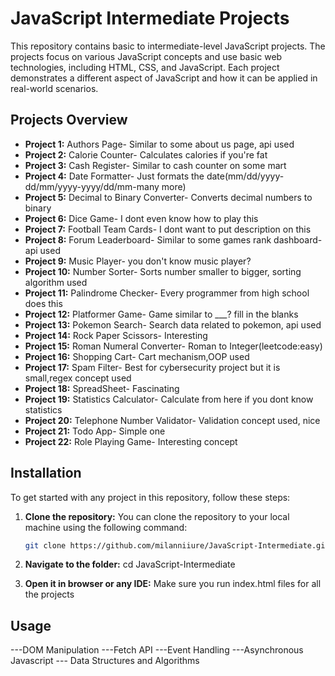 # JavaScript Intermediate Projects

This repository contains basic to intermediate-level JavaScript projects. The projects focus on various JavaScript concepts and use basic web technologies, including HTML, CSS, and JavaScript. Each project demonstrates a different aspect of JavaScript and how it can be applied in real-world scenarios.

## Projects Overview

- **Project 1:** Authors Page- Similar to some about us page, api used
- **Project 2:** Calorie Counter- Calculates calories if you're fat
- **Project 3:** Cash Register- Similar to cash counter on some mart
- **Project 4:** Date Formatter- Just formats the date(mm/dd/yyyy-dd/mm/yyyy-yyyy/dd/mm-many more)
- **Project 5:** Decimal to Binary Converter- Converts decimal numbers to binary
- **Project 6:** Dice Game- I dont even know how to play this
- **Project 7:** Football Team Cards- I dont want to put description on this
- **Project 8:** Forum Leaderboard- Similar to some games rank dashboard- api used
- **Project 9:** Music Player- you don't know music player?
- **Project 10:** Number Sorter- Sorts number smaller to bigger, sorting algorithm used
- **Project 11:** Palindrome Checker- Every programmer from high school does this
- **Project 12:** Platformer Game- Game similar to ___? fill in the blanks
- **Project 13:** Pokemon Search- Search data related to pokemon, api used
- **Project 14:** Rock Paper Scissors- Interesting
- **Project 15:** Roman Numeral Converter- Roman to Integer(leetcode:easy)
- **Project 16:** Shopping Cart- Cart mechanism,OOP used
- **Project 17:** Spam Filter- Best for cybersecurity project but it is small,regex concept used
- **Project 18:** SpreadSheet- Fascinating
- **Project 19:** Statistics Calculator- Calculate from here if you dont know statistics
- **Project 20:** Telephone Number Validator- Validation concept used, nice
- **Project 21:** Todo App- Simple one
- **Project 22:** Role Playing Game- Interesting concept

## Installation

To get started with any project in this repository, follow these steps:

1. **Clone the repository:**
   You can clone the repository to your local machine using the following command:
   ```bash
   git clone https://github.com/milanniiure/JavaScript-Intermediate.git

2. **Navigate to the folder:**
    cd JavaScript-Intermediate

3. **Open it in browser or any IDE:**
    Make sure you run index.html files for all the projects

## Usage
---DOM Manipulation
---Fetch API
---Event Handling
---Asynchronous Javascript
--- Data Structures and Algorithms
